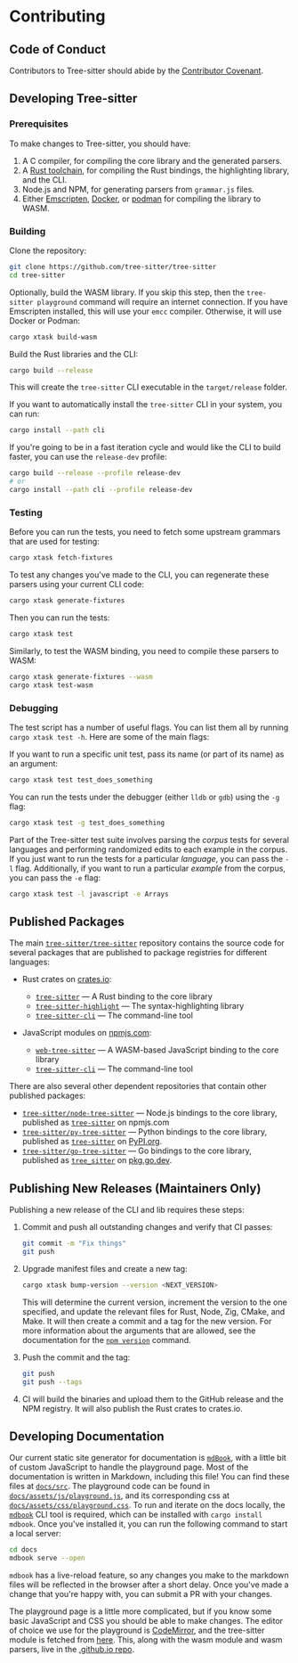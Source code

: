 # Contributing

## Code of Conduct

Contributors to Tree-sitter should abide by the [Contributor Covenant][covenant].

## Developing Tree-sitter

### Prerequisites

To make changes to Tree-sitter, you should have:

1. A C compiler, for compiling the core library and the generated parsers.
2. A [Rust toolchain][rust], for compiling the Rust bindings, the highlighting library, and the CLI.
3. Node.js and NPM, for generating parsers from `grammar.js` files.
4. Either [Emscripten][emscripten], [Docker][docker], or [podman][podman] for
compiling the library to WASM.

### Building

Clone the repository:

```sh
git clone https://github.com/tree-sitter/tree-sitter
cd tree-sitter
```

Optionally, build the WASM library. If you skip this step, then the `tree-sitter playground` command will require an internet
connection. If you have Emscripten installed, this will use your `emcc` compiler. Otherwise, it will use Docker or Podman:

```sh
cargo xtask build-wasm
```

Build the Rust libraries and the CLI:

```sh
cargo build --release
```

This will create the `tree-sitter` CLI executable in the `target/release` folder.

If you want to automatically install the `tree-sitter` CLI in your system, you can run:

```sh
cargo install --path cli
```

If you're going to be in a fast iteration cycle and would like the CLI to build faster, you can use the `release-dev` profile:

```sh
cargo build --release --profile release-dev
# or
cargo install --path cli --profile release-dev
```

### Testing

Before you can run the tests, you need to fetch some upstream grammars that are used for testing:

```sh
cargo xtask fetch-fixtures
```

To test any changes you've made to the CLI, you can regenerate these parsers using your current CLI code:

```sh
cargo xtask generate-fixtures
```

Then you can run the tests:

```sh
cargo xtask test
```

Similarly, to test the WASM binding, you need to compile these parsers to WASM:

```sh
cargo xtask generate-fixtures --wasm
cargo xtask test-wasm
```

### Debugging

The test script has a number of useful flags. You can list them all by running `cargo xtask test -h`.
Here are some of the main flags:

If you want to run a specific unit test, pass its name (or part of its name) as an argument:

```sh
cargo xtask test test_does_something
```

You can run the tests under the debugger (either `lldb` or `gdb`) using the `-g` flag:

```sh
cargo xtask test -g test_does_something
```

Part of the Tree-sitter test suite involves parsing the _corpus_ tests for several languages and performing randomized edits
to each example in the corpus. If you just want to run the tests for a particular _language_, you can pass the `-l` flag.
Additionally, if you want to run a particular _example_ from the corpus, you can pass the `-e` flag:

```sh
cargo xtask test -l javascript -e Arrays
```

## Published Packages

The main [`tree-sitter/tree-sitter`][ts repo] repository contains the source code for
several packages that are published to package registries for different languages:

* Rust crates on [crates.io][crates]:
  * [`tree-sitter`][lib crate] — A Rust binding to the core library
  * [`tree-sitter-highlight`][highlight crate] — The syntax-highlighting library
  * [`tree-sitter-cli`][cli crate] — The command-line tool

* JavaScript modules on [npmjs.com][npmjs]:
  * [`web-tree-sitter`][web-ts] — A WASM-based JavaScript binding to the core library
  * [`tree-sitter-cli`][cli package] — The command-line tool

There are also several other dependent repositories that contain other published packages:

* [`tree-sitter/node-tree-sitter`][node ts] — Node.js bindings to the core library,
published as [`tree-sitter`][node package] on npmjs.com
* [`tree-sitter/py-tree-sitter`][py ts] — Python bindings to the core library,
published as [`tree-sitter`][py package] on [PyPI.org][pypi].
* [`tree-sitter/go-tree-sitter`][go ts] — Go bindings to the core library,
published as [`tree_sitter`][go package] on [pkg.go.dev][go.dev].

## Publishing New Releases (Maintainers Only)

Publishing a new release of the CLI and lib requires these steps:

1. Commit and push all outstanding changes and verify that CI passes:

   ```sh
   git commit -m "Fix things"
   git push
   ```

2. Upgrade manifest files and create a new tag:

   ```sh
   cargo xtask bump-version --version <NEXT_VERSION>
   ```

   This will determine the current version, increment the version to the one specified, and update the relevant files for
   Rust, Node, Zig, CMake, and Make. It will then create a commit and a tag for the new version. For more information
   about the arguments that are allowed, see the documentation for the [`npm version`][npm version] command.

3. Push the commit and the tag:

   ```sh
   git push
   git push --tags
   ```

4. CI will build the binaries and upload them to the GitHub release and the NPM registry. It will also publish the Rust
crates to crates.io.

## Developing Documentation

Our current static site generator for documentation is [`mdBook`][mdBook], with a little bit of custom JavaScript to handle
the playground page. Most of the documentation is written in Markdown, including this file! You can find these files
at [`docs/src`][docs src]. The playground code can be found in [`docs/assets/js/playground.js`][playground], and its corresponding
css at [`docs/assets/css/playground.css`][playground css]. To run and iterate on the docs locally, the
[`mdbook`][mdbook cli] CLI tool is required, which can be installed with `cargo install mdbook`. Once you've installed it,
you can run the following command to start a local server:

```sh
cd docs
mdbook serve --open
```

`mdbook` has a live-reload feature, so any changes you make to the markdown files will be reflected in the browser after
a short delay. Once you've made a change that you're happy with, you can submit a PR with your changes.

The playground page is a little more complicated, but if you know some basic JavaScript and CSS you should be able to make
changes. The editor of choice we use for the playground is [CodeMirror][codemirror], and the tree-sitter module is fetched
from [here][js url]. This, along with the wasm module and wasm parsers, live in
the [.github.io repo][gh.io repo].

[cli crate]: https://crates.io/crates/tree-sitter-cli
[cli package]: https://www.npmjs.com/package/tree-sitter-cli
[codemirror]: https://codemirror.net
[covenant]: https://www.contributor-covenant.org/version/1/4/code-of-conduct
[crates]: https://crates.io
[docker]: https://www.docker.com
[docs src]: https://github.com/tree-sitter/tree-sitter/tree/master/docs/src
[emscripten]: https://emscripten.org
[gh.io repo]: https://github.com/tree-sitter/tree-sitter.github.io
[go.dev]: https://pkg.go.dev
[go package]: https://pkg.go.dev/github.com/tree-sitter/go-tree-sitter
[go ts]: https://github.com/tree-sitter/go-tree-sitter
[highlight crate]: https://crates.io/crates/tree-sitter-highlight
[js url]: https://tree-sitter.github.io/tree-sitter.js
[lib crate]: https://crates.io/crates/tree-sitter
[mdBook]: https://rust-lang.github.io/mdBook
[mdbook cli]: https://rust-lang.github.io/mdBook/guide/installation.html
[node package]: https://www.npmjs.com/package/tree-sitter
[node ts]: https://github.com/tree-sitter/node-tree-sitter
[npm version]: https://docs.npmjs.com/cli/version
[npmjs]: https://npmjs.com
[playground]: https://github.com/tree-sitter/tree-sitter/blob/master/docs/assets/js/playground.js
[playground css]: https://github.com/tree-sitter/tree-sitter/blob/master/docs/assets/css/playground.css
[podman]: https://podman.io
[py package]: https://pypi.org/project/tree-sitter
[py ts]: https://github.com/tree-sitter/py-tree-sitter
[pypi]: https://pypi.org
[rust]: https://rustup.rs
[ts repo]: https://github.com/tree-sitter/tree-sitter
[web-ts]: https://www.npmjs.com/package/web-tree-sitter
